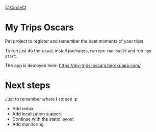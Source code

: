 [![CircleCI](https://circleci.com/gh/rafaelaudy/my-trips-oscars/tree/master.svg?style=shield&github=55f3614a2b5de03dfe77d3365895c1f4fdaa1cf6)](https://circleci.com/gh/rafaelaudy/my-trips-oscars/tree/master)

# My Trips Oscars
Pet project to register and remember the best moments of your trips

To run just do the usual, install packages, run `npm run build` and run `npm start`.

The app is deployed here: https://my-trips-oscars.herokuapp.com/

# Next steps
Just to remember where I stoped :p

* Add redux
* Add localization support
* Continue with the static layout
* Add monitoring

